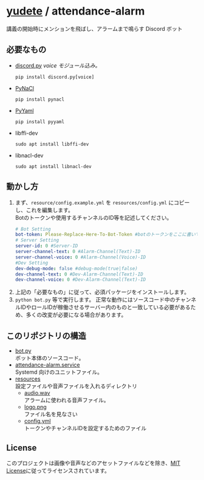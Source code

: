 # [yudete](https://github.com/yudete) / attendance-alarm
講義の開始時にメンションを飛ばし、アラームまで鳴らす Discord ボット

## 必要なもの
* [discord.py](https://discordpy.readthedocs.io/ja/latest/) *voice モジュール込み。*
    ```
    pip install discord.py[voice]
    ```
* [PyNaCl](https://pypi.org/project/PyNaCl/)
    ```sss
    pip install pynacl
    ```
* [PyYaml](https://pypi.org/project/PyYAML/)
    ```
    pip install pyyaml
    ```
* libffi-dev
    ```
    sudo apt install libffi-dev
    ```
* libnacl-dev
    ```
    sudo apt install libnacl-dev
    ```

## 動かし方
1. まず、`resource/config.example.yml` を `resources/config.yml` にコピーし、これを編集します。  
   Botのトークンや使用するチャンネルのID等を記述してください。
    ```yml
    # Bot Setting
    bot-token: Please-Replace-Here-To-Bot-Token #botのトークンをここに書いてください
    # Server Setting
    server-id: 0 #Server-ID
    server-channel-text: 0 #Alarm-Channel(Text)-ID
    server-channel-voice: 0 #Alarm-Channel(Voice)-ID
    #Dev Setting
    dev-debug-mode: false #debug-mode(true|false)
    dev-channel-text: 0 #Dev-Alarm-Channel(Text)-ID
    dev-channel-voice: 0 #Dev-Alarm-Channel(Text)-ID
    ```
1. 上記の「必要なもの」に従って、必須パッケージをインストールします。  
1. `python bot.py` 等で実行します。
    正常な動作にはソースコード中のチャンネルIDやロールIDが稼働させるサーバー内のものと一致している必要があるため、多くの改変が必要になる場合があります。

## このリポジトリの構造
* [bot.py](https://github.com/yudete/attendance-alarm/blob/main/bot.py)  
ボット本体のソースコード。
* [attendance-alarm.service](https://github.com/yudete/attendance-alarm/blob/main/attendance-alarm.service)  
Systemd 向けのユニットファイル。
* [resources](https://github.com/yudete/attendance-alarm/blob/main/resource)  
設定ファイルや音声ファイルを入れるディレクトリ
    * [audio.wav](https://github.com/yudete/attendance-alarm/blob/main/resource/audio.wav)  
    アラームに使われる音声ファイル。
    * [logo.png](https://github.com/yudete/attendance-alarm/blob/main/resource/logo.png)  
    ファイル名を見なさい
    * [config.yml](https://github.com/yudete/attendance-alarm/blob/main/resource/config.yml)  
    トークンやチャンネルIDを設定するためのファイル

## License
このプロジェクトは画像や音声などのアセットファイルなどを除き、[MIT License](https://opensource.org/licenses/MIT)に従ってライセンスされています。
